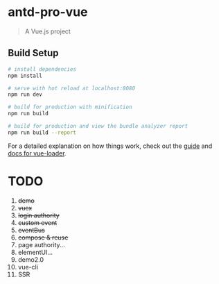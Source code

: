 # antd-pro-vue

> A Vue.js project

## Build Setup

``` bash
# install dependencies
npm install

# serve with hot reload at localhost:8080
npm run dev

# build for production with minification
npm run build

# build for production and view the bundle analyzer report
npm run build --report
```

For a detailed explanation on how things work, check out the [guide](http://vuejs-templates.github.io/webpack/) and [docs for vue-loader](http://vuejs.github.io/vue-loader).

# TODO
1. ~~demo~~
2. ~~vuex~~
3. ~~login authority~~
4. ~~custom event~~
5. ~~eventBus~~
6. ~~compose & reuse~~
6. page authority...
7. elementUI...
8. demo2.0
9. vue-cli
10. SSR
